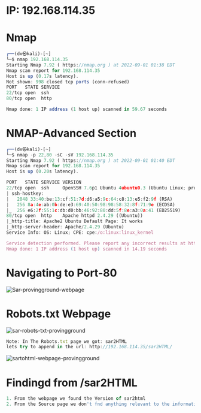 # IP: 192.168.114.35


# Nmap

```javascript
┌──(dx㉿kali)-[~]
└─$ nmap 192.168.114.35                 
Starting Nmap 7.92 ( https://nmap.org ) at 2022-09-01 01:38 EDT
Nmap scan report for 192.168.114.35
Host is up (0.17s latency).
Not shown: 998 closed tcp ports (conn-refused)
PORT   STATE SERVICE
22/tcp open  ssh
80/tcp open  http

Nmap done: 1 IP address (1 host up) scanned in 59.67 seconds
```

# NMAP-Advanced Section
```javascript
┌──(dx㉿kali)-[~]
└─$ nmap -p 22,80 -sC -sV 192.168.114.35
Starting Nmap 7.92 ( https://nmap.org ) at 2022-09-01 01:40 EDT
Nmap scan report for 192.168.114.35
Host is up (0.20s latency).

PORT   STATE SERVICE VERSION
22/tcp open  ssh     OpenSSH 7.6p1 Ubuntu 4ubuntu0.3 (Ubuntu Linux; protocol 2.0)
| ssh-hostkey: 
|   2048 33:40:be:13:cf:51:7d:d6:a5:9c:64:c8:13:e5:f2:9f (RSA)
|   256 8a:4e:ab:0b:de:e3:69:40:50:98:98:58:32:8f:71:9e (ECDSA)
|_  256 e6:2f:55:1c:db:d0:bb:46:92:80:dd:5f:8e:a3:0a:41 (ED25519)
80/tcp open  http    Apache httpd 2.4.29 ((Ubuntu))
|_http-title: Apache2 Ubuntu Default Page: It works
|_http-server-header: Apache/2.4.29 (Ubuntu)
Service Info: OS: Linux; CPE: cpe:/o:linux:linux_kernel

Service detection performed. Please report any incorrect results at https://nmap.org/submit/ .
Nmap done: 1 IP address (1 host up) scanned in 14.19 seconds
```

# Navigating to Port-80

![Sar-provingground-webpage](https://user-images.githubusercontent.com/98345027/187840124-10cea880-c77d-44e0-b77e-0da506295069.png)

# Robots.txt Webpage
![sar-robots-txt-provingground](https://user-images.githubusercontent.com/98345027/187840339-c9d282a8-f05b-4c2e-bef2-c8ea52bc0dd1.png)
```javascript
Note: In The Robots.txt page we got: sar2HTML
lets try to append in the url: http://192.168.114.35/sar2HTML/
```

![sartohtml-webpage-provingground](https://user-images.githubusercontent.com/98345027/187841032-e90bafbb-f40e-460a-8308-974c9be0f27d.png)

# Findingd from /sar2HTML
```javascript
1. From the webpage we found the Version of sar2html 
2. From the Source page we don't fnd anything relevant to the information
```


```javascript
```

```javascript
```

```javascript
```

```javascript
```

```javascript
```
